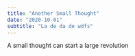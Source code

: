 ```yaml
---
title: "Another Small Thought"
date: "2020-10-01"
subtitle: "La de da de wdfs"
---
```


A small thought can start a large revolution
